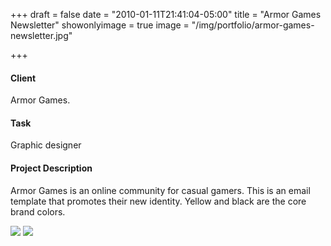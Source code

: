 +++
draft = false
date = "2010-01-11T21:41:04-05:00"
title = "Armor Games Newsletter"
showonlyimage = true
image = "/img/portfolio/armor-games-newsletter.jpg"

+++



#### Client
Armor Games.

#### Task
Graphic designer

#### Project Description
Armor Games is an online community for casual gamers. This is an email template that promotes their new identity. Yellow and black are the core brand colors.

<img src="/img/portfolio/armor-games-newsletter.jpg" data-action="zoom">
<img src="/img/portfolio/armor-games-mockup.jpg" data-action="zoom">

